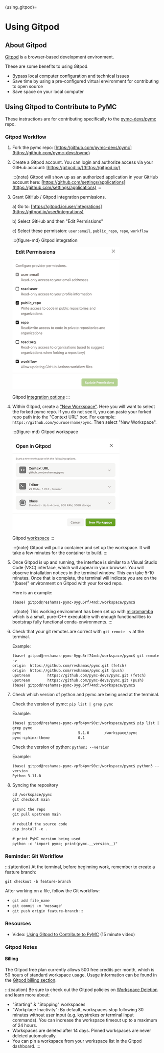 (using_gitpod)=
# Using Gitpod

## About Gitpod
[Gitpod](https://www.gitpod.io/) is a browser-based development environment.

These are some benefits to using Gitpod:

- Bypass local computer configuration and technical issues
- Save time by using a pre-configured virtual environment for contributing to open source
- Save space on your local computer

## Using Gitpod to Contribute to PyMC

These instructions are for contributing specifically to the [pymc-devs/pymc](https://github.com/pymc-devs/pymc) repo.

### Gitpod Workflow

1. Fork the pymc repo: [https://github.com/pymc-devs/pymc](https://github.com/pymc-devs/pymc)

2. Create a Gitpod account. You can login and authorize access via your GitHub account:  [https://gitpod.io/](https://gitpod.io/)

    :::{note}
    Gitpod will show up as an authorized application in your GitHub account here: [https://github.com/settings/applications](https://github.com/settings/applications)
    :::

3. Grant GitHub / Gitpod integration permissions.

   a) Go to: [https://gitpod.io/user/integrations](https://gitpod.io/user/integrations)

   b) Select GitHub and then "Edit Permissions"

   c) Select these permission: `user:email`, `public_repo`, `repo`, `workflow`

    :::{figure-md} Gitpod integration

    ![gitpod_integration](gitpod/gitpod_integration.png)

    Gitpod [integration options](https://gitpod.io/user/integrations)
    :::

4. Within Gitpod, create a ["New Workspace"](https://gitpod.io/workspaces).  Here you will want to select the forked pymc repo. If you do not see it, you can paste your forked repo path into the "Context URL" box.  For example:  `https://github.com/yourusername/pymc`.  Then select "New Workspace".

    :::{figure-md} Gitpod workspace

    ![gitpod_workspace](gitpod/gitpod_workspace.png)

    Gitpod [workspace](https://gitpod.io/workspaces)
    :::

    :::{note}
    Gitpod will pull a container and set up the workspace.  It will take a few minutes for the container to build.
    :::

5. Once Gitpod is up and running, the interface is similar to a Visual Studio Code (VSC) interface, which will appear in your browser. You will observe installation notices in the terminal window.  This can take 5-10 minutes. Once that is complete, the terminal will indicate you are on the "(base)" environment on Gitpod with your forked repo.

    Here is an example:

    ```console
    (base) gitpod@reshamas-pymc-0ygu5rf74md:/workspace/pymc$
    ```

    :::{note}
    This working environment has been set up with [micromamba](https://mamba.readthedocs.io/en/latest/user_guide/micromamba.html) which is a small, pure-C++ executable with enough functionalities to bootstrap fully functional conda-environments.
    :::

6. Check that your git remotes are correct with `git remote -v` at the terminal.

    Example:

    ```console
    (base) gitpod@reshamas-pymc-0ygu5rf74md:/workspace/pymc$ git remote -v
    origin  https://github.com/reshamas/pymc.git (fetch)
    origin  https://github.com/reshamas/pymc.git (push)
    upstream        https://github.com/pymc-devs/pymc.git (fetch)
    upstream        https://github.com/pymc-devs/pymc.git (push)
    (base) gitpod@reshamas-pymc-0ygu5rf74md:/workspace/pymc$
    ```

7. Check which version of python and pymc are being used at the terminal.

    Check the version of pymc: `pip list | grep pymc`

    Example:

    ```console
    (base) gitpod@reshamas-pymc-vpfb4pvr90z:/workspace/pymc$ pip list | grep pymc
    pymc                          5.1.0       /workspace/pymc
    pymc-sphinx-theme             0.1
    ```

    Check the version of python: `python3 --version`

    Example:

    ```console
    (base) gitpod@reshamas-pymc-vpfb4pvr90z:/workspace/pymc$ python3 --version
    Python 3.11.0
    ```

8. Syncing the repository

    ```console
    cd /workspace/pymc
    git checkout main

    # sync the repo
    git pull upstream main

    # rebuild the source code
    pip install -e .

    # print PyMC version being used
    python -c "import pymc; print(pymc.__version__)"
    ```

### Reminder: Git Workflow

:::{attention}
At the terminal, before beginning work, remember to create a feature branch:

```console
git checkout -b feature-branch
```

After working on a file, follow the Git workflow:

- `git add file_name`
- `git commit -m 'message'`
- `git push origin feature-branch`
:::

### Resources
- Video: [Using Gitpod to Contribute to PyMC](https://youtu.be/jsjOmhUaKuU) (15 minute video)

### Gitpod Notes

#### Billing
The Gitpod free plan currently allows 500 free credits per month, which is 50 hours of standard workspace usage. Usage information can be found in the [Gitpod billing section](https://gitpod.io/user/billing).

:::{caution}
Be sure to check out the Gitpod policies on [Workspace Deletion](https://www.gitpod.io/docs/configure/workspaces/workspace-lifecycle#workspace-deletion) and learn more about:

- "Starting" & "Stopping" workspaces
- "Workplace Inactivity": By default, workspaces stop following 30 minutes without user input (e.g. keystrokes or terminal input commands). You can increase the workspace timeout up to a maximum of 24 hours.
- Workspaces are deleted after 14 days. Pinned workspaces are never deleted automatically.
- You can pin a workspace from your workspace list in the Gitpod dashboard.
:::
